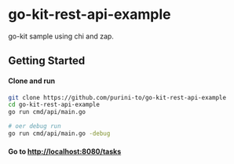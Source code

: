 # go-kit-rest-api-example

go-kit sample using chi and zap.

## Getting Started

#### Clone and run

```bash
git clone https://github.com/purini-to/go-kit-rest-api-example
cd go-kit-rest-api-example
go run cmd/api/main.go

# oer debug run
go run cmd/api/main.go -debug
```

#### Go to [http://localhost:8080/tasks](http://localhost:8080/tasks)

